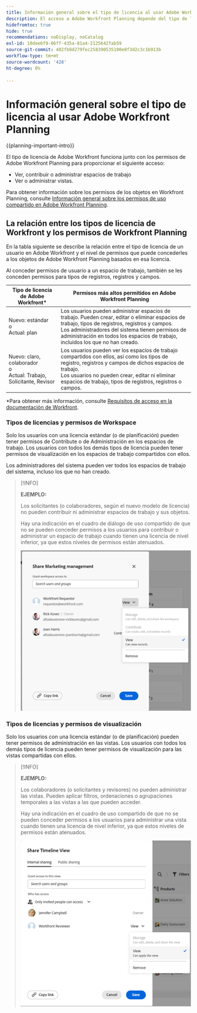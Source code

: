 ```yaml
---
title: Información general sobre el tipo de licencia al usar Adobe Workfront Planning
description: El acceso a Adobe Workfront Planning depende del tipo de licencia, además de los permisos para los objetos.
hidefromtoc: true
hide: true
recommendations: noDisplay, noCatalog
exl-id: 10dee6f9-06ff-435a-81a4-2125642fab59
source-git-commit: 402fb9d279fec258390535100e8f3d2c3c1b913b
workflow-type: tm+mt
source-wordcount: '428'
ht-degree: 0%

---
```


<!--update the metadata with real things when making this public; also update the description with something like this: Not all users in the organization have the same access and permissions to use Adobe Workfront plannint. This article describes the levels of access that users could have to Adobe Workfront Planning. -->
<!--update the title and the metadata title if Workfront Planning is NOT its own product - because the title is too generic for it being a Workfront capability-->

# Información general sobre el tipo de licencia al usar Adobe Workfront Planning

{{planning-important-intro}}

El tipo de licencia de Adobe Workfront funciona junto con los permisos de Adobe Workfront Planning para proporcionar el siguiente acceso:

* Ver, contribuir o administrar espacios de trabajo
* Ver o administrar vistas.

Para obtener información sobre los permisos de los objetos en Workfront Planning, consulte [Información general sobre los permisos de uso compartido en Adobe Workfront Planning](/help/quicksilver/planning/access/sharing-permissions-overview.md).

## La relación entre los tipos de licencia de Workfront y los permisos de Workfront Planning

En la tabla siguiente se describe la relación entre el tipo de licencia de un usuario en Adobe Workfront y el nivel de permisos que puede concederles a los objetos de Adobe Workfront Planning basados en esa licencia.

Al conceder permisos de usuario a un espacio de trabajo, también se les conceden permisos para tipos de registros, registros y campos.


| Tipo de licencia de Adobe Workfront* | Permisos más altos permitidos en Adobe Workfront Planning |
|------------------------------------------------|-------------------------------------------------------------------------------------------------------------------------------------------------------------------------------|
| Nuevo: estándar <br> o <br>Actual: plan | Los usuarios pueden administrar espacios de trabajo. Pueden crear, editar o eliminar espacios de trabajo, tipos de registros, registros y campos. <br> Los administradores del sistema tienen permisos de administración en todos los espacios de trabajo, incluidos los que no han creado. |
| Nuevo: claro, colaborador <br> o <br>Actual: Trabajo, Solicitante, Revisor | Los usuarios pueden ver los espacios de trabajo compartidos con ellos, así como los tipos de registro, registros y campos de dichos espacios de trabajo. <br> Los usuarios no pueden crear, editar ni eliminar espacios de trabajo, tipos de registros, registros o campos. |

*Para obtener más información, consulte [Requisitos de acceso en la documentación de Workfront](/help/quicksilver/administration-and-setup/add-users/access-levels-and-object-permissions/access-level-requirements-in-documentation.md).

### Tipos de licencias y permisos de Workspace

Solo los usuarios con una licencia estándar (o de planificación) pueden tener permisos de Contribute o de Administración en los espacios de trabajo. Los usuarios con todos los demás tipos de licencia pueden tener permisos de visualización en los espacios de trabajo compartidos con ellos.

Los administradores del sistema pueden ver todos los espacios de trabajo del sistema, incluso los que no han creado.

>[!INFO]
>
>**EJEMPLO:**
>
>Los solicitantes (o colaboradores, según el nuevo modelo de licencia) no pueden contribuir ni administrar espacios de trabajo y sus objetos.
>
>Hay una indicación en el cuadro de diálogo de uso compartido de que no se pueden conceder permisos a los usuarios para contribuir o administrar un espacio de trabajo cuando tienen una licencia de nivel inferior, ya que estos niveles de permisos están atenuados.
>
>![](assets/permissions-grayed-out-for-requestor-user.png)

### Tipos de licencias y permisos de visualización

Solo los usuarios con una licencia estándar (o de planificación) pueden tener permisos de administración en las vistas. Los usuarios con todos los demás tipos de licencia pueden tener permisos de visualización para las vistas compartidas con ellos.

>[!INFO]
>
>**EJEMPLO:**
>
>Los colaboradores (o solicitantes y revisores) no pueden administrar las vistas. Pueden aplicar filtros, ordenaciones o agrupaciones temporales a las vistas a las que pueden acceder.
>
>Hay una indicación en el cuadro de uso compartido de que no se pueden conceder permisos a los usuarios para administrar una vista cuando tienen una licencia de nivel inferior, ya que estos niveles de permisos están atenuados.
>
>![](assets/permissions-grayed-out-for-reviewer-user-on-a-view.png)


<!--Replace all of the above with this:

The table below describes the relationship between the license type of a user in Adobe Workfront and the level of permissions you can grant to them to Adobe Workfront Planning objects based on that license. 

Granting a user permissions to a workspace also grants them permissions to record types, records, and fields. 

You must grant view permissions separately from workspace permissions. 


| Adobe Workfront license type*                                   | Highest permissions allowed in Adobe Workfront Planning                                                                                                                                             |
|------------------------------------------------|-------------------------------------------------------------------------------------------------------------------------------------------------------------------------------|
|New: Standard <br> or <br>Current: Plan                    | <ul><li>Users can contribute to or manage workspaces and they can manage views. They can create, edit, or delete workspaces, record types, records, fields, and views.</li> <li> System administrators have Manage permissions to all workspaces, including the ones they did not create.</li> <li> System administrators can only access views they created.</li></ul>                                                                                                                     |
|New: Light, Contributor <br> or <br>Current: Work, Requestor, Reviewer                      | <ul><li>Users can view the workspaces shared with them, as well as the record types, records, and fields of those workspaces.</li> <li>Users can access views shared with them and apply temporary filters, sorts, or groupings, but they cannot modify the views. </li><li> Users cannot create, edit, or delete workspaces, record types, records, fields, or views.</li></ul>|

*For more information, see [Access requirements in Workfront documentation](/help/quicksilver/administration-and-setup/add-users/access-levels-and-object-permissions/access-level-requirements-in-documentation.md). 

-->